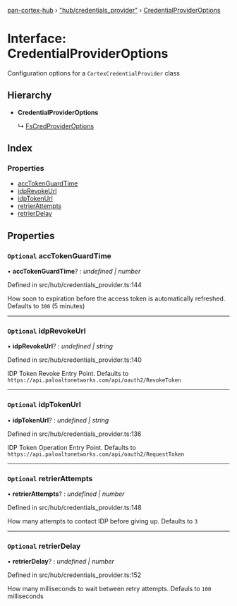 [pan-cortex-hub](../README.md) › ["hub/credentials_provider"](../modules/_hub_credentials_provider_.md) › [CredentialProviderOptions](_hub_credentials_provider_.credentialprovideroptions.md)

# Interface: CredentialProviderOptions

Configuration options for a `CortexCredentialProvider` class

## Hierarchy

* **CredentialProviderOptions**

  ↳ [FsCredProviderOptions](_hub_credentials_provider_fs_.fscredprovideroptions.md)

## Index

### Properties

* [accTokenGuardTime](_hub_credentials_provider_.credentialprovideroptions.md#optional-acctokenguardtime)
* [idpRevokeUrl](_hub_credentials_provider_.credentialprovideroptions.md#optional-idprevokeurl)
* [idpTokenUrl](_hub_credentials_provider_.credentialprovideroptions.md#optional-idptokenurl)
* [retrierAttempts](_hub_credentials_provider_.credentialprovideroptions.md#optional-retrierattempts)
* [retrierDelay](_hub_credentials_provider_.credentialprovideroptions.md#optional-retrierdelay)

## Properties

### `Optional` accTokenGuardTime

• **accTokenGuardTime**? : *undefined | number*

Defined in src/hub/credentials_provider.ts:144

How soon to expiration before the access token is automatically refreshed. Defaults to `300` (5 minutes)

___

### `Optional` idpRevokeUrl

• **idpRevokeUrl**? : *undefined | string*

Defined in src/hub/credentials_provider.ts:140

IDP Token Revoke Entry Point. Defaults to `https://api.paloaltonetworks.com/api/oauth2/RevokeToken`

___

### `Optional` idpTokenUrl

• **idpTokenUrl**? : *undefined | string*

Defined in src/hub/credentials_provider.ts:136

IDP Token Operation Entry Point. Defaults to `https://api.paloaltonetworks.com/api/oauth2/RequestToken`

___

### `Optional` retrierAttempts

• **retrierAttempts**? : *undefined | number*

Defined in src/hub/credentials_provider.ts:148

How many attempts to contact IDP before giving up. Defaults to `3`

___

### `Optional` retrierDelay

• **retrierDelay**? : *undefined | number*

Defined in src/hub/credentials_provider.ts:152

How many milliseconds to wait between retry attempts. Defauls to `100` milliseconds
